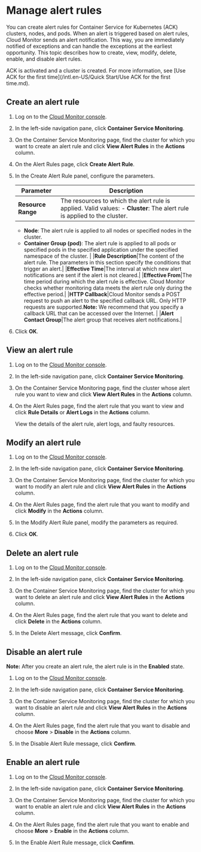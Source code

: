 # Manage alert rules

You can create alert rules for Container Service for Kubernetes \(ACK\) clusters, nodes, and pods. When an alert is triggered based on alert rules, Cloud Monitor sends an alert notification. This way, you are immediately notified of exceptions and can handle the exceptions at the earliest opportunity. This topic describes how to create, view, modify, delete, enable, and disable alert rules.

ACK is activated and a cluster is created. For more information, see [Use ACK for the first time](/intl.en-US/Quick Start/Use ACK for the first time.md).

## Create an alert rule

1.  Log on to the [Cloud Monitor console](https://cms-intl.console.aliyun.com).

2.  In the left-side navigation pane, click **Container Service Monitoring**.

3.  On the Container Service Monitoring page, find the cluster for which you want to create an alert rule and click **View Alert Rules** in the **Actions** column.

4.  On the Alert Rules page, click **Create Alert Rule**.

5.  In the Create Alert Rule panel, configure the parameters.

    |Parameter|Description|
    |---------|-----------|
    |**Resource Range**|The resources to which the alert rule is applied. Valid values:    -   **Cluster**: The alert rule is applied to the cluster.
    -   **Node**: The alert rule is applied to all nodes or specified nodes in the cluster.
    -   **Container Group \(pod\)**: The alert rule is applied to all pods or specified pods in the specified application under the specified namespace of the cluster. |
    |**Rule Description**|The content of the alert rule. The parameters in this section specify the conditions that trigger an alert.|
    |**Effective Time**|The interval at which new alert notifications are sent if the alert is not cleared.|
    |**Effective From**|The time period during which the alert rule is effective. Cloud Monitor checks whether monitoring data meets the alert rule only during the effective period.|
    |**HTTP Callback**|Cloud Monitor sends a POST request to push an alert to the specified callback URL. Only HTTP requests are supported.**Note:** We recommend that you specify a callback URL that can be accessed over the Internet. |
    |**Alert Contact Group**|The alert group that receives alert notifications.|

6.  Click **OK**.


## View an alert rule

1.  Log on to the [Cloud Monitor console](https://cms-intl.console.aliyun.com).

2.  In the left-side navigation pane, click **Container Service Monitoring**.

3.  On the Container Service Monitoring page, find the cluster whose alert rule you want to view and click **View Alert Rules** in the **Actions** column.

4.  On the Alert Rules page, find the alert rule that you want to view and click **Rule Details** or **Alert Logs** in the **Actions** column.

    View the details of the alert rule, alert logs, and faulty resources.


## Modify an alert rule

1.  Log on to the [Cloud Monitor console](https://cms-intl.console.aliyun.com).

2.  In the left-side navigation pane, click **Container Service Monitoring**.

3.  On the Container Service Monitoring page, find the cluster for which you want to modify an alert rule and click **View Alert Rules** in the **Actions** column.

4.  On the Alert Rules page, find the alert rule that you want to modify and click **Modify** in the **Actions** column.

5.  In the Modify Alert Rule panel, modify the parameters as required.

6.  Click **OK**.


## Delete an alert rule

1.  Log on to the [Cloud Monitor console](https://cms-intl.console.aliyun.com).

2.  In the left-side navigation pane, click **Container Service Monitoring**.

3.  On the Container Service Monitoring page, find the cluster for which you want to delete an alert rule and click **View Alert Rules** in the **Actions** column.

4.  On the Alert Rules page, find the alert rule that you want to delete and click **Delete** in the **Actions** column.

5.  In the Delete Alert message, click **Confirm**.


## Disable an alert rule

**Note:** After you create an alert rule, the alert rule is in the **Enabled** state.

1.  Log on to the [Cloud Monitor console](https://cms-intl.console.aliyun.com).

2.  In the left-side navigation pane, click **Container Service Monitoring**.

3.  On the Container Service Monitoring page, find the cluster for which you want to disable an alert rule and click **View Alert Rules** in the **Actions** column.

4.  On the Alert Rules page, find the alert rule that you want to disable and choose **More** \> **Disable** in the **Actions** column.

5.  In the Disable Alert Rule message, click **Confirm**.


## Enable an alert rule

1.  Log on to the [Cloud Monitor console](https://cms-intl.console.aliyun.com).

2.  In the left-side navigation pane, click **Container Service Monitoring**.

3.  On the Container Service Monitoring page, find the cluster for which you want to enable an alert rule and click **View Alert Rules** in the **Actions** column.

4.  On the Alert Rules page, find the alert rule that you want to enable and choose **More** \> **Enable** in the **Actions** column.

5.  In the Enable Alert Rule message, click **Confirm**.


